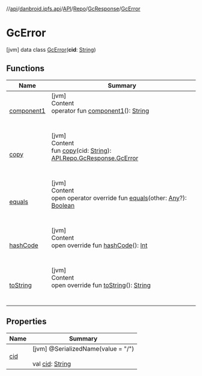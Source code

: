 //[api](../../../../../index.md)/[danbroid.ipfs.api](../../../../index.md)/[API](../../../index.md)/[Repo](../../index.md)/[GcResponse](../index.md)/[GcError](index.md)



# GcError  
 [jvm] data class [GcError](index.md)(**cid**: [String](https://kotlinlang.org/api/latest/jvm/stdlib/kotlin/-string/index.html))   


## Functions  
  
|  Name|  Summary| 
|---|---|
| [component1](component1.md)| [jvm]  <br>Content  <br>operator fun [component1](component1.md)(): [String](https://kotlinlang.org/api/latest/jvm/stdlib/kotlin/-string/index.html)  <br><br><br>
| [copy](copy.md)| [jvm]  <br>Content  <br>fun [copy](copy.md)(cid: [String](https://kotlinlang.org/api/latest/jvm/stdlib/kotlin/-string/index.html)): [API.Repo.GcResponse.GcError](index.md)  <br><br><br>
| [equals](../../../../../danbroid.ipfs.api.okhttp/-ok-http-call-executor/-companion/index.md#kotlin/Any/equals/#kotlin.Any?/PointingToDeclaration/)| [jvm]  <br>Content  <br>open operator override fun [equals](../../../../../danbroid.ipfs.api.okhttp/-ok-http-call-executor/-companion/index.md#kotlin/Any/equals/#kotlin.Any?/PointingToDeclaration/)(other: [Any](https://kotlinlang.org/api/latest/jvm/stdlib/kotlin/-any/index.html)?): [Boolean](https://kotlinlang.org/api/latest/jvm/stdlib/kotlin/-boolean/index.html)  <br><br><br>
| [hashCode](../../../../../danbroid.ipfs.api.okhttp/-ok-http-call-executor/-companion/index.md#kotlin/Any/hashCode/#/PointingToDeclaration/)| [jvm]  <br>Content  <br>open override fun [hashCode](../../../../../danbroid.ipfs.api.okhttp/-ok-http-call-executor/-companion/index.md#kotlin/Any/hashCode/#/PointingToDeclaration/)(): [Int](https://kotlinlang.org/api/latest/jvm/stdlib/kotlin/-int/index.html)  <br><br><br>
| [toString](../../../../../danbroid.ipfs.api.okhttp/-ok-http-call-executor/-companion/index.md#kotlin/Any/toString/#/PointingToDeclaration/)| [jvm]  <br>Content  <br>open override fun [toString](../../../../../danbroid.ipfs.api.okhttp/-ok-http-call-executor/-companion/index.md#kotlin/Any/toString/#/PointingToDeclaration/)(): [String](https://kotlinlang.org/api/latest/jvm/stdlib/kotlin/-string/index.html)  <br><br><br>


## Properties  
  
|  Name|  Summary| 
|---|---|
| [cid](index.md#danbroid.ipfs.api/API.Repo.GcResponse.GcError/cid/#/PointingToDeclaration/)|  [jvm] @SerializedName(value = "/")  <br>  <br>val [cid](index.md#danbroid.ipfs.api/API.Repo.GcResponse.GcError/cid/#/PointingToDeclaration/): [String](https://kotlinlang.org/api/latest/jvm/stdlib/kotlin/-string/index.html)   <br>

